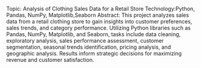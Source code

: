 Topic: Analysis of Clothing Sales Data for a Retail Store
Technology:Python, Pandas, NumPy, Matplotlib,Seaborn
Abstract: This project analyzes sales data from a retail clothing store to gain insights into customer preferences, sales trends, and category performance. Utilizing Python libraries such as Pandas, NumPy, Matplotlib, and Seaborn, tasks include data cleaning, exploratory analysis, sales performance assessment, customer segmentation, seasonal trends identification, pricing analysis, and geographic analysis. Results inform strategic decisions for maximizing revenue and customer satisfaction.
